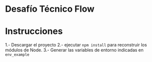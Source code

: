 # Desafío Técnico Flow

# Instrucciones 
1.- Descargar el proyecto 
2.- ejecutar ```npm install``` para reconstruir los módulos de Node.
3.- Generar las variables de entorno indicadas en ```env_example```

